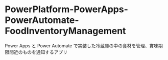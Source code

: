 # PowerPlatform-PowerApps-PowerAutomate-FoodInventoryManagement
 Power Apps と Power Automate で実装した冷蔵庫の中の食材を管理、賞味期限間近のものを通知するアプリ
